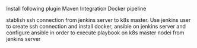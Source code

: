 Install following plugin
Maven Integration
Docker pipeline

stablish ssh connection from jenkins server to k8s master. Use jenkins user to create ssh connection
and install docker, ansible on jenkins server and configure ansible in order to execute playbook on k8s master nodei from jenkins server

